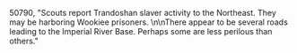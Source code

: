 ﻿50790, "Scouts report Trandoshan slaver activity to the Northeast. They may be harboring Wookiee prisoners. \n\nThere appear to be several roads leading to the Imperial River Base.  Perhaps some are less perilous than others."

